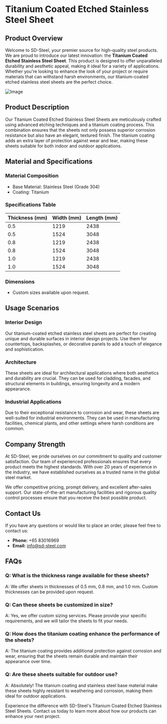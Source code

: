 # Titanium Coated Etched Stainless Steel Sheet

## Product Overview

Welcome to SD-Steel, your premier source for high-quality steel products. We are proud to introduce our latest innovation: the **Titanium Coated Etched Stainless Steel Sheet**. This product is designed to offer unparalleled durability and aesthetic appeal, making it ideal for a variety of applications. Whether you're looking to enhance the look of your project or require materials that can withstand harsh environments, our titanium-coated etched stainless steel sheets are the perfect choice.

![Image](https://github.com/user-attachments/assets/2567258e-e124-4816-932d-1809bd27ef0b)

## Product Description

Our Titanium Coated Etched Stainless Steel Sheets are meticulously crafted using advanced etching techniques and a titanium coating process. This combination ensures that the sheets not only possess superior corrosion resistance but also have an elegant, textured finish. The titanium coating adds an extra layer of protection against wear and tear, making these sheets suitable for both indoor and outdoor applications.

## Material and Specifications

### Material Composition
- Base Material: Stainless Steel (Grade 304)
- Coating: Titanium

### Specifications Table

| Thickness (mm) | Width (mm) | Length (mm) |
|----------------|------------|-------------|
| 0.5            | 1219       | 2438        |
| 0.5            | 1524       | 3048        |
| 0.8            | 1219       | 2438        |
| 0.8            | 1524       | 3048        |
| 1.0            | 1219       | 2438        |
| 1.0            | 1524       | 3048        |

### Dimensions
- Custom sizes available upon request.

## Usage Scenarios

### Interior Design
Our titanium-coated etched stainless steel sheets are perfect for creating unique and durable surfaces in interior design projects. Use them for countertops, backsplashes, or decorative panels to add a touch of elegance and sophistication.

### Architecture
These sheets are ideal for architectural applications where both aesthetics and durability are crucial. They can be used for cladding, facades, and structural elements in buildings, ensuring longevity and a modern appearance.

### Industrial Applications
Due to their exceptional resistance to corrosion and wear, these sheets are well-suited for industrial environments. They can be used in manufacturing facilities, chemical plants, and other settings where harsh conditions are common.

## Company Strength

At SD-Steel, we pride ourselves on our commitment to quality and customer satisfaction. Our team of experienced professionals ensures that every product meets the highest standards. With over 20 years of experience in the industry, we have established ourselves as a trusted name in the global steel market.

We offer competitive pricing, prompt delivery, and excellent after-sales support. Our state-of-the-art manufacturing facilities and rigorous quality control processes ensure that you receive the best possible product.

## Contact Us

If you have any questions or would like to place an order, please feel free to contact us:

- **Phone:** +65 83016969
- **Email:** info@sd-steel.com

## FAQs

### Q: What is the thickness range available for these sheets?
A: We offer sheets in thicknesses of 0.5 mm, 0.8 mm, and 1.0 mm. Custom thicknesses can be provided upon request.

### Q: Can these sheets be customized in size?
A: Yes, we offer custom sizing services. Please provide your specific requirements, and we will tailor the sheets to fit your needs.

### Q: How does the titanium coating enhance the performance of the sheets?
A: The titanium coating provides additional protection against corrosion and wear, ensuring that the sheets remain durable and maintain their appearance over time.

### Q: Are these sheets suitable for outdoor use?
A: Absolutely! The titanium coating and stainless steel base material make these sheets highly resistant to weathering and corrosion, making them ideal for outdoor applications.

Experience the difference with SD-Steel's Titanium Coated Etched Stainless Steel Sheets. Contact us today to learn more about how our products can enhance your next project.
